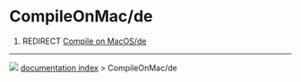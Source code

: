# CompileOnMac/de
1.  REDIRECT [Compile on MacOS/de](Compile_on_MacOS/de.md)



---
![](images/Right_arrow.png) [documentation index](../README.md) > CompileOnMac/de
